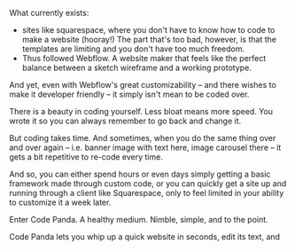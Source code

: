What currently exists:
* sites like squarespace, where you don't have to know how to code to make a website (hooray!) The part that's too bad, however, is that the templates are limiting and you don't have too much freedom.
* Thus followed Webflow. A website maker that feels like the perfect balance between a sketch wireframe and a working prototype.

And yet, even with Webflow's great customizability – and there wishes to make it developer friendly – it simply isn't mean to be coded over.

There is a beauty in coding yourself. Less bloat means more speed. You wrote it so you can always remember to go back and change it. 

But coding takes time. And sometimes, when you do the same thing over and over again – i.e. banner image with text here, image carousel there – it gets a bit repetitive to re-code every time.

And so, you can either spend hours or even days simply getting a basic framework made through custom code, or you can quickly get a site up and running through a client like Squarespace, only to feel limited in your ability to customize it a week later.

Enter Code Panda. A healthy medium. Nimble, simple, and to the point.

Code Panda lets you whip up a quick website in seconds, edit its text, and 